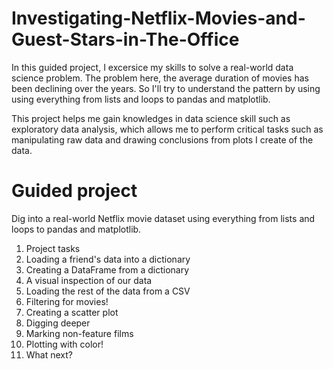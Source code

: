 # Investigating-Netflix-Movies-and-Guest-Stars-in-The-Office

In this guided project, I excersice my skills to solve  a real-world data science problem. The problem here, the average duration of movies has been declining over the years. So I'll try to understand the pattern by using using everything from lists and loops to pandas and matplotlib.

This project helps me gain knowledges in data science skill such as  exploratory data analysis, which allows me to perform critical tasks such as manipulating raw data and drawing conclusions from plots I create of the data.

# Guided project
Dig into a real-world Netflix movie dataset using everything from lists and loops to pandas and matplotlib.

1.  Project tasks
2.  Loading a friend's data into a dictionary
3.  Creating a DataFrame from a dictionary
4.  A visual inspection of our data
5.  Loading the rest of the data from a CSV
6.  Filtering for movies!
7.  Creating a scatter plot
8.  Digging deeper
9.  Marking non-feature films
10. Plotting with color!
11. What next?
